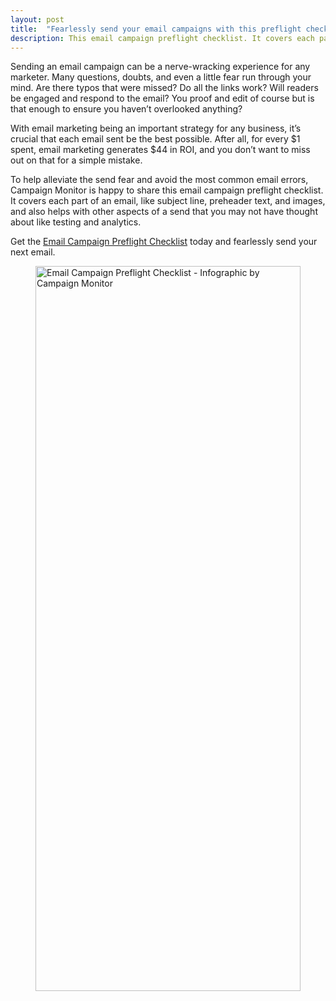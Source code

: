 ```yaml
---
layout: post
title:  "Fearlessly send your email campaigns with this preflight checklist"
description: This email campaign preflight checklist. It covers each part of an email, like subject line, preheader text, and images, and also helps with other aspects of a send that you may not have thought about like testing and analytics.
---
```


Sending an email campaign can be a nerve-wracking experience for any marketer. Many questions, doubts, and even a little fear run through your mind. Are there typos that were missed? Do all the links work? Will readers be engaged and respond to the email? You proof and edit of course but is that enough to ensure you haven’t overlooked anything? 

With email marketing being an important strategy for any business, it’s crucial that each email sent be the best possible. After all, for every $1 spent, email marketing generates $44 in ROI, and you don’t want to miss out on that for a simple mistake. 

To help alleviate the send fear and avoid the most common email errors, Campaign Monitor is happy to share this email campaign preflight checklist. It covers each part of an email, like subject line, preheader text, and images, and also helps with other aspects of a send that you may not have thought about like testing and analytics.

Get the <a href="https://www.campaignmonitor.com/blog/email-marketing/2017/02/email-campaign-preflight-checklist/">Email Campaign Preflight Checklist</a> today and fearlessly send your next email. 

<figure class="blog--image">
  <a href="https://www.campaignmonitor.com/blog/email-marketing/2017/02/email-campaign-preflight-checklist/" target="_blank"><img src="https://www.campaignmonitor.com/assets/uploads/2017/02/Screen-Shot-2017-02-21-at-10.39.31-AM.png" alt="Email Campaign Preflight Checklist - Infographic by Campaign Monitor" title="Email Campaign Preflight Checklist - Infographic" style="width: 100%; max-width: 890px; max-height: 1160px;" /></a>
</figure>
